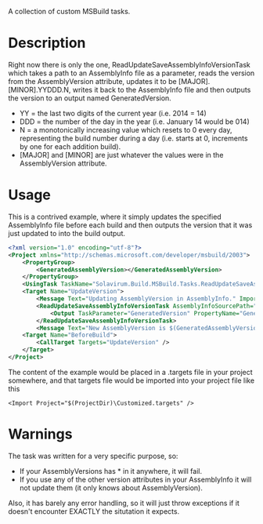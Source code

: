 A collection of custom MSBuild tasks.

# Description
Right now there is only the one, ReadUpdateSaveAssemblyInfoVersionTask which takes a path to an AssemblyInfo file as a parameter, reads the version from the AssemblyVersion attribute, updates it to be [MAJOR].[MINOR].YYDDD.N, writes it back to the AssemblyInfo file and then outputs the version to an output named GeneratedVersion.

* YY = the last two digits of the current year (i.e. 2014 = 14)
* DDD = the number of the day in the year (i.e. January 14 would be 014)
* N = a monotonically increasing value which resets to 0 every day, representing the build number during a day (i.e. starts at 0, increments by one for each addition build).
* [MAJOR] and [MINOR] are just whatever the values were in the AssemblyVersion attribute.

# Usage
This is a contrived example, where it simply updates the specified AssemblyInfo file before each build and then outputs the version that it was just updated to into the build output.

``` XML
<?xml version="1.0" encoding="utf-8"?>
<Project xmlns="http://schemas.microsoft.com/developer/msbuild/2003">
    <PropertyGroup>
        <GeneratedAssemblyVersion></GeneratedAssemblyVersion>
    </PropertyGroup>
    <UsingTask TaskName="Solavirum.Build.MSBuild.Tasks.ReadUpdateSaveAssemblyInfoVersionTask" AssemblyFile="$(SolutionDir)\tools\Solavirum.Build.MSBuild.Tasks.dll" />
    <Target Name="UpdateVersion">
        <Message Text="Updating AssemblyVersion in AssemblyInfo." Importance="high" />
        <ReadUpdateSaveAssemblyInfoVersionTask AssemblyInfoSourcePath="$(ProjectDir)\Properties\AssemblyInfo.cs">
            <Output TaskParameter="GeneratedVersion" PropertyName="GeneratedAssemblyVersion" />
        </ReadUpdateSaveAssemblyInfoVersionTask>
        <Message Text="New AssemblyVersion is $(GeneratedAssemblyVersion)" Importance="high" />
    <Target Name="BeforeBuild">
        <CallTarget Targets="UpdateVersion" />
    </Target>
</Project>
```
The content of the example would be placed in a .targets file in your project somewhere, and that targets file would be imported into your project file like this 

`<Import Project="$(ProjectDir)\Customized.targets" />`

# Warnings
The task was written for a very specific purpose, so:
* If your AssemblyVersions has * in it anywhere, it will fail.
* If you use any of the other version attributes in your AssemblyInfo it will not update them (it only knows about AssemblyVersion).

Also, it has barely any error handling, so it will just throw exceptions if it doesn't encounter EXACTLY the situtation it expects.

